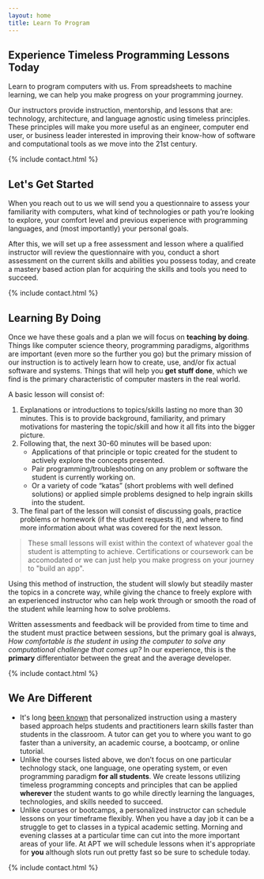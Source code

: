 ```yaml
---
layout: home
title: Learn To Program 
---
```


## Experience Timeless Programming Lessons Today

Learn to program computers with us.  From spreadsheets to machine learning, we can help you make progress on your programming journey.

Our instructors provide instruction, mentorship, and lessons that are: technology, architecture, and language agnostic using timeless principles.  These principles will make you more useful as an engineer, computer end user, or business leader interested in improving their know-how of software and computational tools as we move into the 21st century.

{% include contact.html %}

## Let's Get Started 

When you reach out to us we will send you a questionnaire to assess your familiarity with computers, what kind of technologies or path you’re looking to explore, your comfort level and previous experience with programming languages, and (most importantly) your personal goals.

After this, we will set up a free assessment and lesson where a qualified instructor will review the questionnaire with you, conduct a short assessment on the current skills and abilities you possess today, and create a mastery based action plan for acquiring the skills and tools you need to succeed.

{% include contact.html %}


## Learning By Doing

Once we have these goals and a plan we will focus on **teaching by doing**.  Things like computer science theory, programming paradigms, algorithms are important (even more so the further you go) but the primary mission of our instruction is to actively learn how to create, use, and/or fix actual software and systems.  Things that will help you **get stuff done**, which we find is the primary characteristic of computer masters in the real world.

A basic lesson will consist of:
1. Explanations or introductions to topics/skills lasting no more than 30 minutes.  This is to provide background, familiarity, and primary motivations for mastering the topic/skill and how it all fits into the bigger picture.
2. Following that, the next 30-60 minutes will be based upon:
    - Applications of that principle or topic created for the student to actively explore the concepts presented.
    - Pair programming/troubleshooting on any problem or software the student is currently working on.
    - Or a variety of code “katas” (short problems with well defined solutions) or applied simple problems designed to help ingrain skills into the student.
3. The final part of the lesson will consist of discussing goals, practice problems or homework (if the student requests it), and where to find more information about what was covered for the next lesson.

> These small lessons will exist within the context of whatever goal the student is attempting to achieve.  Certifications or coursework can be accomodated or we can just help you make progress on your journey to "build an app".

Using this method of instruction, the student will slowly but steadily master the topics in a concrete way, while giving the chance to freely explore with an experienced instructor who can help work through or smooth the road of the student while learning how to solve problems.

Written assessments and feedback will be provided from time to time and the student must practice between sessions, but the primary goal is always, *How comfortable is the student in using the computer to solve any computational challenge that comes up?*  In our experience, this is the **primary** differentiator between the great and the average developer.


{% include contact.html %}


## We Are Different

* It's long [been known](https://en.wikipedia.org/wiki/Bloom%27s_2_sigma_problem) that personalized instruction using a mastery based approach helps students and practitioners learn skills faster than students in the classroom.  A tutor can get you to where you want to go faster than a university, an academic course, a bootcamp, or online tutorial. 
*  Unlike the courses listed above, we don’t focus on one particular technology stack, one language, one operating system, or even programming paradigm **for all students**.  We create lessons utilizing timeless programming concepts and principles that can be applied **wherever** the student wants to go while directly learning the languages, technologies, and skills needed to succeed.
* Unlike courses or bootcamps, a personalized instructor can schedule lessons on your timeframe flexibly.  When you have a day job it can be a struggle to get to classes in a typical academic setting.  Morning and evening classes at a particular time can cut into the more important areas of your life.  At APT we will schedule lessons when it's appropriate for **you** although slots run out pretty fast so be sure to schedule today.


{% include contact.html %}
